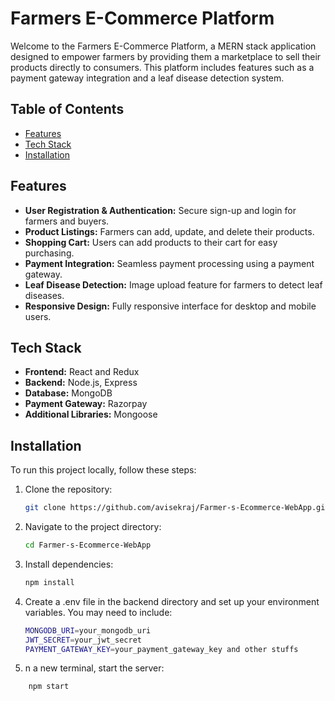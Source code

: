 # Farmers E-Commerce Platform

Welcome to the Farmers E-Commerce Platform, a MERN stack application designed to empower farmers by providing them a marketplace to sell their products directly to consumers. This platform includes features such as a payment gateway integration and a leaf disease detection system.

## Table of Contents

- [Features](#features)
- [Tech Stack](#tech-stack)
- [Installation](#installation)

## Features

- **User Registration & Authentication:** Secure sign-up and login for farmers and buyers.
- **Product Listings:** Farmers can add, update, and delete their products.
- **Shopping Cart:** Users can add products to their cart for easy purchasing.
- **Payment Integration:** Seamless payment processing using a payment gateway.
- **Leaf Disease Detection:** Image upload feature for farmers to detect leaf diseases.
- **Responsive Design:** Fully responsive interface for desktop and mobile users.

## Tech Stack

- **Frontend:** React and Redux
- **Backend:** Node.js, Express
- **Database:** MongoDB
- **Payment Gateway:** Razorpay
- **Additional Libraries:** Mongoose

## Installation

To run this project locally, follow these steps:

1. Clone the repository:

   ```bash
   git clone https://github.com/avisekraj/Farmer-s-Ecommerce-WebApp.git
   
2. Navigate to the project directory:

   ```bash
   cd Farmer-s-Ecommerce-WebApp
   
3. Install dependencies:

   ```bash
   npm install
   
4. Create a .env file in the backend directory and set up your environment variables. You may need to include:

    ```bash
    MONGODB_URI=your_mongodb_uri
   JWT_SECRET=your_jwt_secret
   PAYMENT_GATEWAY_KEY=your_payment_gateway_key and other stuffs

5.  n a new terminal, start the server:

```bash
    npm start
